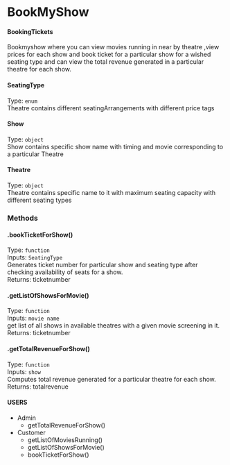 # BookMyShow

#### BookingTickets

Bookmyshow where you can view  movies running in near by theatre ,view prices for each show and  book ticket for a particular show for a wished seating type and can view the total revenue generated in a particular theatre for each show.

#### SeatingType
Type: `enum`  
Theatre contains different seatingArrangements with different price tags
#### Show
Type: `object`  
Show contains specific show name with timing and movie corresponding to a particular Theatre
#### Theatre
Type: `object`  
Theatre contains specific name to it with maximum seating capacity with different seating types

### Methods
#### .bookTicketForShow()
Type: `function`  
Inputs: `SeatingType`  
Generates ticket number for particular show and seating type after checking availability of seats for a show.  
Returns: ticketnumber

#### .getListOfShowsForMovie()
Type: `function`  
Inputs: `movie name`  
get list of all shows in available theatres with a given movie screening in it.  
Returns: ticketnumber

#### .getTotalRevenueForShow()
Type: `function`  
Inputs: `show`  
Computes total revenue generated for a particular theatre for each show.  
Returns: totalrevenue


#### USERS
* Admin
  - getTotalRevenueForShow()
* Customer
  - getListOfMoviesRunning()
  - getListOfShowsForMovie()
  - bookTicketForShow()
